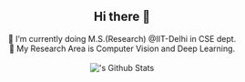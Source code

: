 <div align="center">
<h2> Hi there 👋 </h2>
</div>

<!--
**surajiitd/surajiitd** is a ✨ _special_ ✨ repository because its `README.md` (this file) appears on your GitHub profile.

Here are some ideas to get you started:

- 🔭 I’m currently working on ...
- 🌱 I’m currently learning ...
- 👯 I’m looking to collaborate on ... 
- 🤔 I’m looking for help with ...
- 💬 Ask me about ...
- 📫 How to reach me: ...
- 😄 Pronouns: ...
- ⚡ Fun fact: ...
-->
<div align="center">
🌱 I’m currently doing M.S.(Research) @IIT-Delhi in CSE dept. <br>  
🔭 My Research Area is Computer Vision and Deep Learning. <br>  
</div>
<br>  
<div align="center">
<!-- <img align="center" alt="'s Github Stats" src="https://github-readme-stats.vercel.app/api?username=surajiitd&show_icons=true&hide_border=true" /> -->
<img align="center" alt="'s Github Stats" src="https://github-readme-stats.vercel.app/api?username=surajiitd&show_icons=true&theme=dark#gh-dark-mode-only&hide_border=true" />
</div>
